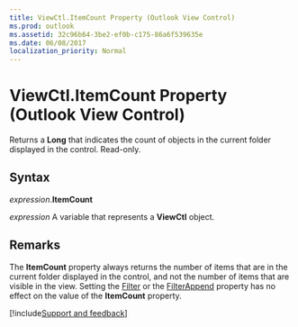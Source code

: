 ```yaml
---
title: ViewCtl.ItemCount Property (Outlook View Control)
ms.prod: outlook
ms.assetid: 32c96b64-3be2-ef0b-c175-86a6f539635e
ms.date: 06/08/2017
localization_priority: Normal
---
```



# ViewCtl.ItemCount Property (Outlook View Control)

Returns a **Long** that indicates the count of objects in the current folder displayed in the control. Read-only.


## Syntax

_expression_.**ItemCount**

_expression_ A variable that represents a **ViewCtl** object.


## Remarks

The **ItemCount** property always returns the number of items that are in the current folder displayed in the control, and not the number of items that are visible in the view. Setting the [Filter](Outlook.viewctl.filt.md) or the [FilterAppend](Outlook.viewctl.filterappe.md) property has no effect on the value of the **ItemCount** property.

[!include[Support and feedback](~/includes/feedback-boilerplate.md)]